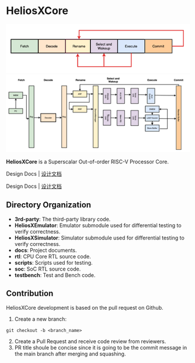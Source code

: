 # HeliosXCore
![](docs/HeliosXCore/figures/HeliosXCore.png)
![](docs/HeliosXCore/figures/HeliosXCorePipeline.png)

**HeliosXCore** is a Superscalar Out-of-order RISC-V Processor Core.

Design Docs | [设计文档](docs/HeliosXCore.md)

Design Docs | [设计文档](docs/HeliosXCore.md)

## Directory Organization
- **3rd-party**: The third-party library code.
- **HeliosXEmulator**: Emulator submodule used for differential testing to verify correctness.
- **HeliosXSimulator**: Simulator submodule used for differential testing to verify correctness.
- **docs**: Project documents.
- **rtl**: CPU Core RTL source code.
- **scripts**: Scripts used for testing.
- **soc**: SoC RTL source code.
- **testbench**: Test and Bench code.


## Contribution
HeliosXCore development is based on the pull request on Github. 
1. Create a new branch:
```
git checkout -b <branch_name>
```
2. Create a Pull Request and receive code review from reviewers.
3. PR title shoule be concise since it is going to be the commit message in the main branch after merging and squashing.


